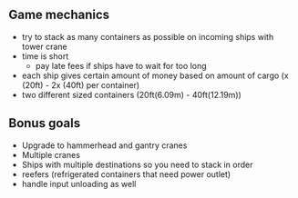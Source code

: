 ## Game mechanics
* try to stack as many containers as possible on incoming ships with tower crane
* time is short
  * pay late fees if ships have to wait for too long
* each ship gives certain amount of money based on amount of cargo (x (20ft) - 2x (40ft) per container)
* two different sized containers (20ft(6.09m) - 40ft(12.19m))

## Bonus goals
* Upgrade to hammerhead and gantry cranes
* Multiple cranes
* Ships with multiple destinations so you need to stack in order
* reefers (refrigerated containers that need power outlet)
* handle input unloading as well
